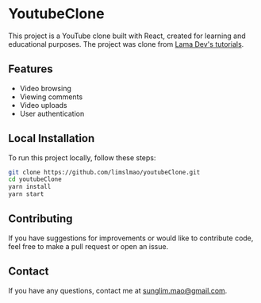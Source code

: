 # YoutubeClone

This project is a YouTube clone built with React, created for learning and educational purposes. The project was clone from [Lama Dev's tutorials](https://www.youtube.com/watch?v=yIaXoop8gl4&t=1462s).

## Features

- Video browsing
- Viewing comments
- Video uploads
- User authentication

## Local Installation

To run this project locally, follow these steps:

```bash
git clone https://github.com/limslmao/youtubeClone.git
cd youtubeClone
yarn install
yarn start
```


## Contributing

If you have suggestions for improvements or would like to contribute code, feel free to make a pull request or open an issue.

## Contact

If you have any questions, contact me at [sunglim.mao@gmail.com](mailto:sunglim.mao@gmail.com).
